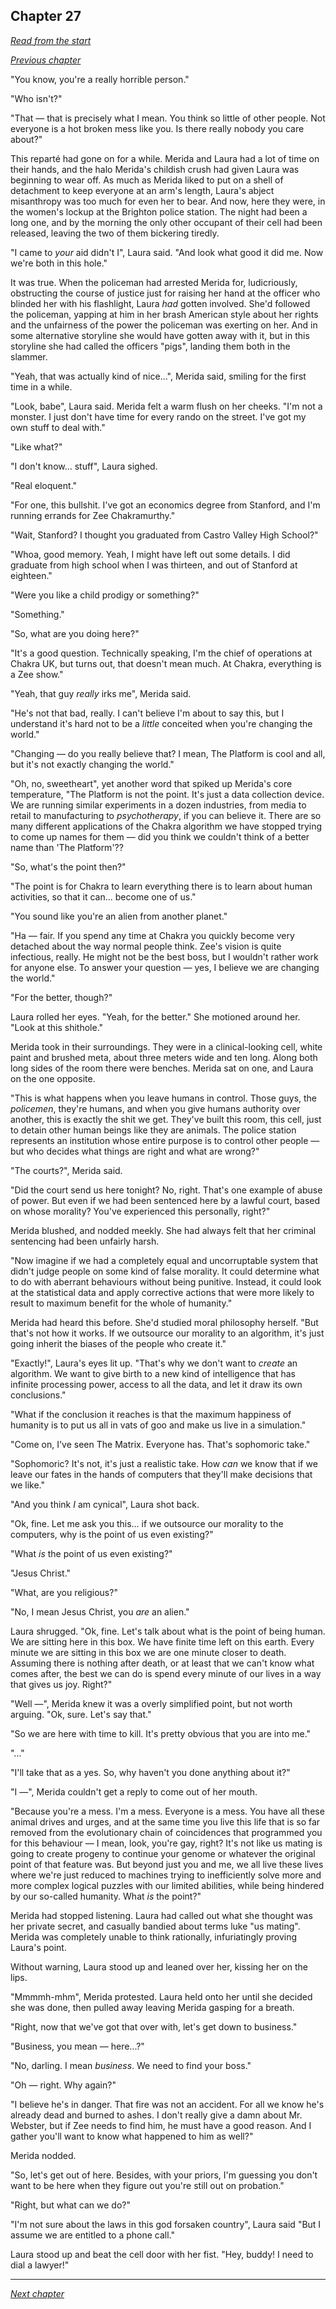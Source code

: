 ## Chapter 27

_[Read from the start](00-preface.md)_

_[Previous chapter](26.md)_

"You know, you're a really horrible person."

"Who isn't?"

"That — that is precisely what I mean. You think so little of other people. Not everyone is a hot broken mess like you. Is there really nobody you care about?"

This reparté had gone on for a while. Merida and Laura had a lot of time on their hands, and the halo Merida's childish crush had given Laura was beginning to wear off. As much as Merida liked to put on a shell of detachment to keep everyone at an arm's length, Laura's abject misanthropy was too much for even her to bear. And now, here they were, in the women's lockup at the Brighton police station. The night had been a long one, and by the morning the only other occupant of their cell had been released, leaving the two of them bickering tiredly.

"I came to _your_ aid didn't I", Laura said. "And look what good it did me. Now we're both in this hole."

It was true. When the policeman had arrested Merida for, ludicriously, obstructing the course of justice just for raising her hand at the officer who blinded her with his flashlight, Laura _had_ gotten involved. She'd followed the policeman, yapping at him in her brash American style about her rights and the unfairness of the power the policeman was exerting on her. And in some alternative storyline she would have gotten away with it, but in this storyline she had called the officers "pigs", landing them both in the slammer.

"Yeah, that was actually kind of nice...", Merida said, smiling for the first time in a while.

"Look, babe", Laura said. Merida felt a warm flush on her cheeks. "I'm not a monster. I just don't have time for every rando on the street. I've got my own stuff to deal with."

"Like what?"

"I don't know... stuff", Laura sighed.

"Real eloquent."

"For one, this bullshit. I've got an economics degree from Stanford, and I'm running errands for Zee Chakramurthy."

"Wait, Stanford? I thought you graduated from Castro Valley High School?"

"Whoa, good memory. Yeah, I might have left out some details. I did graduate from high school when I was thirteen, and out of Stanford at eighteen."

"Were you like a child prodigy or something?"

"Something."

"So, what are you doing here?"

"It's a good question. Technically speaking, I'm the chief of operations at Chakra UK, but turns out, that doesn't mean much. At Chakra, everything is a Zee show."

"Yeah, that guy _really_ irks me", Merida said.

"He's not that bad, really. I can't believe I'm about to say this, but I understand it's hard not to be a _little_ conceited when you're changing the world."

"Changing — do you really believe that? I mean, The Platform is cool and all, but it's not exactly changing the world."

"Oh, no, sweetheart", yet another word that spiked up Merida's core temperature, "The Platform is not the point. It's just a data collection device. We are running similar experiments in a dozen industries, from media to retail to manufacturing to _psychotherapy_, if you can believe it. There are so many different applications of the Chakra algorithm we have stopped trying to come up names for them — did you think we couldn't think of a better name than 'The Platform'??

"So, what's the point then?"

"The point is for Chakra to learn everything there is to learn about human activities, so that it can... become one of us."

"You sound like you're an alien from another planet."

"Ha — fair. If you spend any time at Chakra you quickly become very detached about the way normal people think. Zee's vision is quite infectious, really. He might not be the best boss, but I wouldn't rather work for anyone else. To answer your question — yes, I believe we are changing the world."

"For the better, though?"

Laura rolled her eyes. "Yeah, for the better." She motioned around her. "Look at this shithole."

Merida took in their surroundings. They were in a clinical-looking cell, white paint and brushed meta, about three meters wide and ten long. Along both long sides of the room there were benches. Merida sat on one, and Laura on the one opposite.

"This is what happens when you leave humans in control. Those guys, the _policemen_, they're humans, and when you give humans authority over another, this is exactly the shit we get. They've built this room, this cell, just to detain other human beings like they are animals. The police station represents an institution whose entire purpose is to control other people — but who decides what things are right and what are wrong?"

"The courts?", Merida said.

"Did the court send us here tonight? No, right. That's one example of abuse of power. But even if we had been sentenced here by a lawful court, based on whose morality? You've experienced this personally, right?"

Merida blushed, and nodded meekly. She had always felt that her criminal sentencing had been unfairly harsh.

"Now imagine if we had a completely equal and uncorruptable system that didn't judge people on some kind of false morality. It could determine what to do with aberrant behaviours without being punitive. Instead, it could look at the statistical data and apply corrective actions that were more likely to result to maximum benefit for the whole of humanity."

Merida had heard this before. She'd studied moral philosophy herself. "But that's not how it works. If we outsource our morality to an algorithm, it's just going inherit the biases of the people who create it."

"Exactly!", Laura's eyes lit up. "That's why we don't want to _create_ an algorithm. We want to give birth to a new kind of intelligence that has infinite processing power, access to all the data, and let it draw its own conclusions."

"What if the conclusion it reaches is that the maximum happiness of humanity is to put us all in vats of goo and make us live in a simulation."

"Come on, I've seen The Matrix. Everyone has. That's sophomoric take."

"Sophomoric? It's not, it's just a realistic take. How _can_ we know that if we leave our fates in the hands of computers that they'll make decisions that we like."

"And you think _I_ am cynical", Laura shot back.

"Ok, fine. Let me ask you this... if we outsource our morality to the computers, why is the point of us even existing?"

"What _is_ the point of us even existing?"

"Jesus Christ."

"What, are you religious?"

"No, I mean Jesus Christ, you _are_ an alien."

Laura shrugged. "Ok, fine. Let's talk about what is the point of being human. We are sitting here in this box. We have finite time left on this earth. Every minute we are sitting in this box we are one minute closer to death. Assuming there is nothing after death, or at least that we can't know what comes after, the best we can do is spend every minute of our lives in a way that gives us joy. Right?"

"Well —", Merida knew it was a overly simplified point, but not worth arguing. "Ok, sure. Let's say that."

"So we are here with time to kill. It's pretty obvious that you are into me."

"..."

"I'll take that as a yes. So, why haven't you done anything about it?"

"I —", Merida couldn't get a reply to come out of her mouth.

"Because you're a mess. I'm a mess. Everyone is a mess. You have all these animal drives and urges, and at the same time you live this life that is so far removed from the evolutionary chain of coincidences that programmed you for this behaviour — I mean, look, you're gay, right? It's not like us mating is going to create progeny to continue your genome or whatever the original point of that feature was. But beyond just you and me, we all live these lives where we're just reduced to machines trying to inefficiently solve more and more complex logical puzzles with our limited abilities, while being hindered by our so-called humanity. What _is_ the point?"

Merida had stopped listening. Laura had called out what she thought was her private secret, and casually bandied about terms luke "us mating". Merida was completely unable to think rationally, infuriatingly proving Laura's point.

Without warning, Laura stood up and leaned over her, kissing her on the lips.

"Mmmmh-mhm", Merida protested. Laura held onto her until she decided she was done, then pulled away leaving Merida gasping for a breath.

"Right, now that we've got that over with, let's get down to business."

"Business, you mean — here...?"

"No, darling. I mean _business_. We need to find your boss."

"Oh — right. Why again?"

"I believe he's in danger. That fire was not an accident. For all we know he's already dead and burned to ashes. I don't really give a damn about Mr. Webster, but if Zee needs to find him, he must have a good reason. And I gather you'll want to know what happened to him as well?"

Merida nodded.

"So, let's get out of here. Besides, with your priors, I'm guessing you don't want to be here when they figure out you're still out on probation."

"Right, but what can we do?"

"I'm not sure about the laws in this god forsaken country", Laura said "But I assume we are entitled to a phone call."

Laura stood up and beat the cell door with her fist. "Hey, buddy! I need to dial a lawyer!"

---

_[Next chapter](28.md)_
